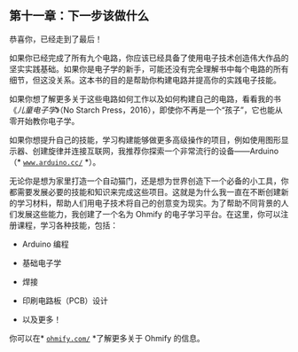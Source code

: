 ## 第十一章：下一步该做什么

恭喜你，已经走到了最后！

如果你已经完成了所有九个电路，你应该已经具备了使用电子技术创造伟大作品的坚实实践基础。如果你是电子学的新手，可能还没有完全理解书中每个电路的所有细节，但这没关系。这本书的目的是帮助你构建电路并提高你的实践电子技能。

如果你想了解更多关于这些电路如何工作以及如何构建自己的电路，看看我的书《*儿童电子学*》（No Starch Press，2016），即使你不再是一个“孩子”，它也能从零开始教你电子学。

如果你想提升自己的技能，学习构建能够做更多高级操作的项目，例如使用图形显示器、创建旋律并连接互联网，我推荐你探索一个非常流行的设备——Arduino（* [`www.arduino.cc/`](https://www.arduino.cc/) *）。

无论你是想为家里打造一个自动猫门，还是想为世界创造下一个必备的小工具，你都需要发展必要的技能和知识来完成这些项目。这就是为什么我一直在不断创建新的学习材料，帮助人们用电子技术将自己的创意变为现实。为了帮助不同背景的人们发展这些能力，我创建了一个名为 Ohmify 的电子学习平台。在这里，你可以注册课程，学习各种技能，包括：

+   Arduino 编程

+   基础电子学

+   焊接

+   印刷电路板（PCB）设计

+   以及更多！

你可以在* [`ohmify.com/`](https://ohmify.com/) *了解更多关于 Ohmify 的信息。
